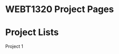 # WEBT1320 Project Pages

<h1>Project Lists</h1>

<a herf="Project 1/Index.html" target="-blank">Project 1</a>
